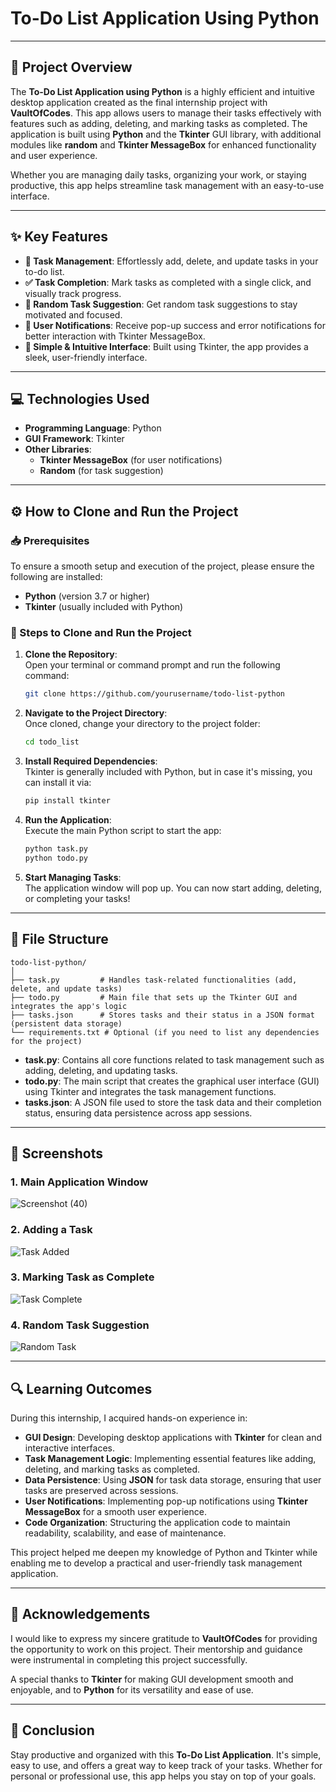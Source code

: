 # **To-Do List Application Using Python**

---

## **📜 Project Overview**
The **To-Do List Application using Python** is a highly efficient and intuitive desktop application created as the final internship project with **VaultOfCodes**. This app allows users to manage their tasks effectively with features such as adding, deleting, and marking tasks as completed. The application is built using **Python** and the **Tkinter** GUI library, with additional modules like **random** and **Tkinter MessageBox** for enhanced functionality and user experience.

Whether you are managing daily tasks, organizing your work, or staying productive, this app helps streamline task management with an easy-to-use interface.

---

## **✨ Key Features**
- **🔄 Task Management**: Effortlessly add, delete, and update tasks in your to-do list.
- **✅ Task Completion**: Mark tasks as completed with a single click, and visually track progress.
- **🎯 Random Task Suggestion**: Get random task suggestions to stay motivated and focused.
- **💬 User Notifications**: Receive pop-up success and error notifications for better interaction with Tkinter MessageBox.
- **🎨 Simple & Intuitive Interface**: Built using Tkinter, the app provides a sleek, user-friendly interface.

---

## **💻 Technologies Used**
- **Programming Language**: Python  
- **GUI Framework**: Tkinter  
- **Other Libraries**:
    - **Tkinter MessageBox** (for user notifications)
    - **Random** (for task suggestion)

---

## **⚙️ How to Clone and Run the Project**

### **📥 Prerequisites**
To ensure a smooth setup and execution of the project, please ensure the following are installed:
- **Python** (version 3.7 or higher)
- **Tkinter** (usually included with Python)

### **🔧 Steps to Clone and Run the Project**

1. **Clone the Repository**:  
   Open your terminal or command prompt and run the following command:
   ```bash
   git clone https://github.com/yourusername/todo-list-python
   ```

2. **Navigate to the Project Directory**:  
   Once cloned, change your directory to the project folder:
   ```bash
   cd todo_list
   ```

3. **Install Required Dependencies**:  
   Tkinter is generally included with Python, but in case it's missing, you can install it via:
   ```bash
   pip install tkinter
   ```

4. **Run the Application**:  
   Execute the main Python script to start the app:
   ```bash
   python task.py
   python todo.py
   ```

5. **Start Managing Tasks**:  
   The application window will pop up. You can now start adding, deleting, or completing your tasks!

---

## **📂 File Structure**

```
todo-list-python/
│
├── task.py         # Handles task-related functionalities (add, delete, and update tasks)
├── todo.py         # Main file that sets up the Tkinter GUI and integrates the app's logic
├── tasks.json      # Stores tasks and their status in a JSON format (persistent data storage)
└── requirements.txt # Optional (if you need to list any dependencies for the project)
```

- **task.py**: Contains all core functions related to task management such as adding, deleting, and updating tasks.
- **todo.py**: The main script that creates the graphical user interface (GUI) using Tkinter and integrates the task management functions.
- **tasks.json**: A JSON file used to store the task data and their completion status, ensuring data persistence across app sessions.

---

## **📸 Screenshots**

### 1. **Main Application Window**  

![Screenshot (40)](https://github.com/user-attachments/assets/80c04ade-c521-476c-99f9-b89c4337d192)

### 2. **Adding a Task**  

![Task Added](https://example.com/screenshot-task-added.png)

### 3. **Marking Task as Complete**  

![Task Complete](https://example.com/screenshot-task-complete.png)

### 4. **Random Task Suggestion**  

![Random Task](https://example.com/screenshot-random-task.png)

---

## **🔍 Learning Outcomes**
During this internship, I acquired hands-on experience in:
- **GUI Design**: Developing desktop applications with **Tkinter** for clean and interactive interfaces.
- **Task Management Logic**: Implementing essential features like adding, deleting, and marking tasks as completed.
- **Data Persistence**: Using **JSON** for task data storage, ensuring that user tasks are preserved across sessions.
- **User Notifications**: Implementing pop-up notifications using **Tkinter MessageBox** for a smooth user experience.
- **Code Organization**: Structuring the application code to maintain readability, scalability, and ease of maintenance.

This project helped me deepen my knowledge of Python and Tkinter while enabling me to develop a practical and user-friendly task management application.

---

## **🤝 Acknowledgements**
I would like to express my sincere gratitude to **VaultOfCodes** for providing the opportunity to work on this project. Their mentorship and guidance were instrumental in completing this project successfully.

A special thanks to **Tkinter** for making GUI development smooth and enjoyable, and to **Python** for its versatility and ease of use.

---

## **🚀 Conclusion**
Stay productive and organized with this **To-Do List Application**. It's simple, easy to use, and offers a great way to keep track of your tasks. Whether for personal or professional use, this app helps you stay on top of your goals.
